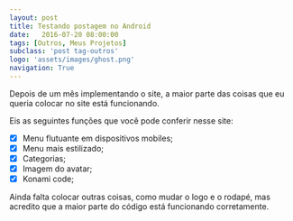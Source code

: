 ```yaml
---
layout: post
title: Testando postagem no Android
date:   2016-07-20 08:00:00
tags: [Outros, Meus Projetos]
subclass: 'post tag-outros'
logo: 'assets/images/ghost.png'
navigation: True
---
```


Depois de um mês implementando o site, a maior parte das coisas que eu queria colocar no site está funcionando.

Eis as seguintes funções que você pode conferir nesse site:

- [X] Menu flutuante em dispositivos mobiles;
- [X] Menu mais estilizado;
- [X] Categorias;
- [X] Imagem do avatar;
- [x] Konami code;

Ainda falta colocar outras coisas, como mudar o logo e o rodapé, mas acredito que a maior parte do código está funcionando corretamente.

